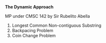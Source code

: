 **The Dynamic Approach**

MP under
CMSC 142 
by Sir Rubelito Abella

1) Longest Common Non-contiguous Substring
2) Backpacing Problem
3) Coin Change Problem